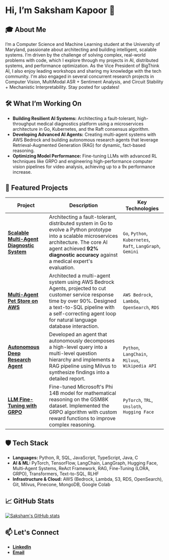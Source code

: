 # Hi, I’m Saksham Kapoor 👋

## 🎓 About Me
I’m a Computer Science and Machine Learning student at the University of Maryland, passionate about architecting and building intelligent, scalable systems.  I'm driven by the challenge of solving complex, real-world problems with code, which I explore through my projects in AI, distributed systems, and performance optimization. As the Vice President of BigThink AI, I also enjoy leading workshops and sharing my knowledge with the tech community. I'm also engaged in several concurrent research projects in Computer Vision, MultiModal ASR + Sentiment Analysis, and Circuit Stability + Mechanistic Interpretability. Stay posted for updates!

## 🛠️ What I’m Working On
- **Building Resilient AI Systems:** Architecting a fault-tolerant, high-throughput medical diagnostics platform using a microservices architecture in Go, Kubernetes, and the Raft consensus algorithm. 
- **Developing Advanced AI Agents:** Creating multi-agent systems with AWS Bedrock and building autonomous research agents that leverage Retrieval-Augmented Generation (RAG) for dynamic, fact-based reasoning. 
- **Optimizing Model Performance:** Fine-tuning LLMs with advanced RL techniques like GRPO and engineering high-performance computer vision pipelines for video analysis, achieving up to a 9x performance increase.

## 🚀 Featured Projects

| Project | Description | Key Technologies |
|---|---|---|
| [**Scalable Multi-Agent Diagnostic System**](https://github.com/SakshamKapoor2911/Full_stack_Medical_Diagnostics) | Architecting a fault-tolerant, distributed system in Go to evolve a Python prototype into a scalable microservices architecture. The core AI agent achieved **92% diagnostic accuracy** against a medical expert's evaluation. | `Go`, `Python`, `Kubernetes`, `Raft`, `LangGraph`, `Gemini` |
| [**Multi-Agent Pet Store on AWS**](https://github.com/SakshamKapoor2911/AgenticAI_with_AWS_Bedrock) | Architected a multi-agent system using AWS Bedrock Agents, projected to cut customer service response time by over 90%. Designed a text-to-SQL pipeline with a self-correcting agent loop for natural language database interaction. | `AWS Bedrock`, `Lambda`, `OpenSearch`, `RDS` |
| [**Autonomous Deep Research Agent**](https://github.com/SakshamKapoor2911/Autonomous-Research-Agent) | Developed an agent that autonomously decomposes a high-level query into a multi-level question hierarchy and implements a RAG pipeline using Milvus to synthesize findings into a detailed report. | `Python`, `LangChain`, `Milvus`, `Wikipedia API` |
| [**LLM Fine-Tuning with GRPO**](https://github.com/SakshamKapoor2911/GRPO-Finetuning-LLMs) | Fine-tuned Microsoft's Phi 14B model for mathematical reasoning on the GSM8K dataset. Implemented the GRPO algorithm with custom reward functions to improve complex reasoning. | `PyTorch`, `TRL`, `Unsloth`, `Hugging Face` |                                                                  | `PyTorch`, `TRL`, `Unsloth`, `Hugging Face`                                        |
## 🛡️ Tech Stack
- **Languages:** Python, R, SQL, JavaScript, TypeScript, Java, C 
- **AI & ML:** PyTorch, TensorFlow, LangChain, LangGraph, Hugging Face, Multi-Agent Systems, ReAct Framework, RAG, Fine-Tuning (LORA, GRPO), Transformers, Text-to-SQL, RLHF 
- **Infrastructure & Cloud:** AWS (Bedrock, Lambda, S3, RDS, OpenSearch), Git, Milvus, Pinecone, MongoDB, Google Colab 

## 📈 GitHub Stats

[![Saksham's GitHub stats](https://github-readme-stats.vercel.app/api?username=SakshamKapoor2911)](https://github.com/anuraghazra/github-readme-stats)

## 📫 Let's Connect
- [**LinkedIn**](https://www.linkedin.com/in/saksham-kapoor-umd) 
- [**Email**](mailto:sakshamk@umd.edu)
<!--
**SakshamKapoor2911/SakshamKapoor2911** is a ✨ _special_ ✨ repository because its `README.md` (this file) appears on your GitHub profile.

Here are some ideas to get you started:

- 🔭 I’m currently working on ...
- 🌱 I’m currently learning ...
- 👯 I’m looking to collaborate on ...
- 🤔 I’m looking for help with ...
- 💬 Ask me about ...
- 📫 How to reach me: ...
- 😄 Pronouns: ...
- ⚡ Fun fact: ...
-->
